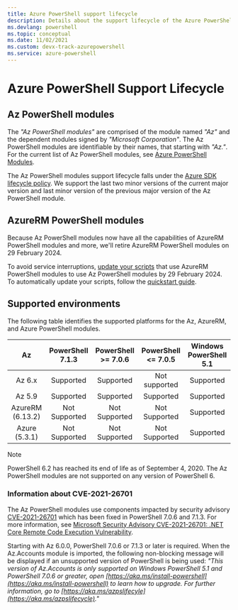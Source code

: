 ```yaml
---
title: Azure PowerShell support lifecycle
description: Details about the support lifecycle of the Azure PowerShell modules
ms.devlang: powershell
ms.topic: conceptual
ms.date: 11/02/2021
ms.custom: devx-track-azurepowershell
ms.service: azure-powershell
---
```


# Azure PowerShell Support Lifecycle

## Az PowerShell modules

The _"Az PowerShell modules"_ are comprised of the module named _"Az"_ and the dependent modules
signed by _"Microsoft Corporation"_. The Az PowerShell modules are identifiable by their names, that
starting with _"Az."_. For the current list of Az PowerShell modules, see
[Azure PowerShell Modules](https://github.com/Azure/azure-powershell/blob/master/documentation/azure-powershell-modules.md).

The Az PowerShell modules support lifecycle falls under the
[Azure SDK lifecycle policy](https://support.microsoft.com/help/18486). We support the last two
minor versions of the current major version and last minor version of the previous major version of
the Az PowerShell module.

## AzureRM PowerShell modules

Because Az PowerShell modules now have all the capabilities of AzureRM PowerShell modules and more,
we'll retire AzureRM PowerShell modules on 29 February 2024.

To avoid service interruptions, [update your scripts](https://aka.ms/azpsmigrate) that use AzureRM
PowerShell modules to use Az PowerShell modules by 29 February 2024. To automatically update your
scripts, follow the
[quickstart guide](/powershell/azure/quickstart-migrate-azurerm-to-az-automatically).

## Supported environments

The following table identifies the supported platforms for the Az, AzureRM, and Azure PowerShell
modules.

|        Az        | PowerShell <br/> 7.1.3 | PowerShell <br/> >= 7.0.6 | PowerShell <br/> <= 7.0.5 | Windows PowerShell <br/> 5.1 |
| :--------------: | :--------------------: | :-----------------------: | :-----------------------: | :--------------------------: |
|      Az 6.x      |       Supported        |         Supported         |       Not supported       |          Supported           |
|      Az 5.9      |       Supported        |         Supported         |         Supported         |          Supported           |
| AzureRM (6.13.2) |     Not Supported      |       Not Supported       |       Not Supported       |          Supported           |
|  Azure (5.3.1)   |     Not Supported      |       Not Supported       |       Not Supported       |          Supported           |

> [!NOTE]
> PowerShell 6.2 has reached its end of life as of September 4, 2020. The Az PowerShell modules are
> not supported on any version of PowerShell 6.

### Information about CVE-2021-26701

The Az PowerShell modules use components impacted by security advisory
[CVE-2021-26701](https://msrc.microsoft.com/update-guide/vulnerability/CVE-2021-26701) which has
been fixed in PowerShell 7.0.6 and 7.1.3. For more information, see
[Microsoft Security Advisory CVE-2021-26701: .NET Core Remote Code Execution Vulnerability](https://github.com/PowerShell/Announcements/issues/23).

Starting with Az 6.0.0, PowerShell 7.0.6 or 7.1.3 or later is required. When the Az.Accounts module
is imported, the following non-blocking message will be displayed if an unsupported version of
PowerShell is being used: _"This version of Az.Accounts is only supported on Windows PowerShell 5.1
and PowerShell 7.0.6 or greater, open
[https://aka.ms/install-powershell](https://aka.ms/install-powershell) to learn how to upgrade. For
further information, go to [https://aka.ms/azpslifecyle](https://aka.ms/azpslifecycle)."_
